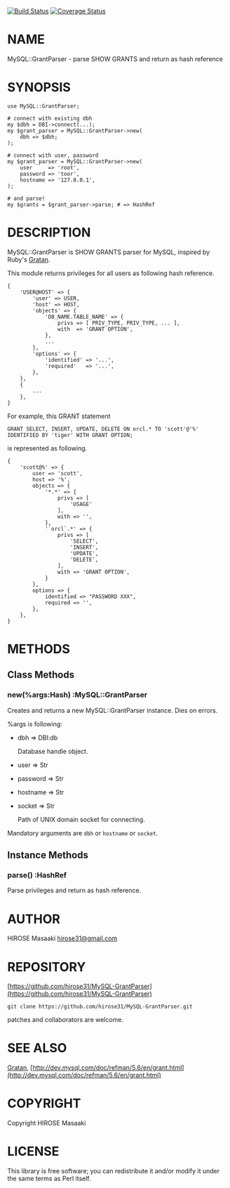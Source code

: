 <div>
    <a href="https://travis-ci.org/hirose31/MySQL-GrantParser"><img src="https://travis-ci.org/hirose31/MySQL-GrantParser.png?branch=master" alt="Build Status" /></a>
    <a href="https://coveralls.io/r/hirose31/MySQL-GrantParser?branch=master"><img src="https://coveralls.io/repos/hirose31/MySQL-GrantParser/badge.png?branch=master" alt="Coverage Status" /></a>
</div>

# NAME

MySQL::GrantParser - parse SHOW GRANTS and return as hash reference

# SYNOPSIS

    use MySQL::GrantParser;
    
    # connect with existing dbh
    my $dbh = DBI->connect(...);
    my $grant_parser = MySQL::GrantParser->new(
        dbh => $dbh;
    );
    
    # connect with user, password
    my $grant_parser = MySQL::GrantParser->new(
        user     => 'root',
        password => 'toor',
        hostname => '127.0.0.1',
    );
    
    # and parse!
    my $grants = $grant_parser->parse; # => HashRef

# DESCRIPTION

MySQL::GrantParser is SHOW GRANTS parser for MySQL, inspired by Ruby's [Gratan](http://gratan.codenize.tools/).

This module returns privileges for all users as following hash reference.

    {
        'USER@HOST' => {
            'user' => USER,
            'host' => HOST,
            'objects' => {
                'DB_NAME.TABLE_NAME' => {
                    privs => [ PRIV_TYPE, PRIV_TYPE, ... ],
                    with  => 'GRANT OPTION',
                },
                ...
            },
            'options' => {
                'identified' => '...',
                'required'   => '...',
            },
        },
        {
            ...
        },
    }

For example, this GRANT statement

    GRANT SELECT, INSERT, UPDATE, DELETE ON orcl.* TO 'scott'@'%' IDENTIFIED BY 'tiger' WITH GRANT OPTION;

is represented as following.

    {
        'scott@%' => {
            user => 'scott',
            host => '%',
            objects => {
                '*.*' => {
                    privs => [
                        'USAGE'
                    ],
                    with => '',
                },
                '`orcl`.*' => {
                    privs => [
                        'SELECT',
                        'INSERT',
                        'UPDATE',
                        'DELETE',
                    ],
                    with => 'GRANT OPTION',
                }
            },
            options => {
                identified => "PASSWORD XXX",
                required => '',
            },
        },
    }

# METHODS

## Class Methods

### **new**(%args:Hash) :MySQL::GrantParser

Creates and returns a new MySQL::GrantParser instance. Dies on errors.

%args is following:

- dbh => DBI:db

    Database handle object.

- user => Str
- password => Str
- hostname => Str
- socket => Str

    Path of UNIX domain socket for connecting.

Mandatory arguments are `dbh` or `hostname` or `socket`.

## Instance Methods

### **parse**() :HashRef

Parse privileges and return as hash reference.

# AUTHOR

HIROSE Masaaki <hirose31@gmail.com>

# REPOSITORY

[https://github.com/hirose31/MySQL-GrantParser](https://github.com/hirose31/MySQL-GrantParser)

    git clone https://github.com/hirose31/MySQL-GrantParser.git

patches and collaborators are welcome.

# SEE ALSO

[Gratan](http://gratan.codenize.tools/),
[http://dev.mysql.com/doc/refman/5.6/en/grant.html](http://dev.mysql.com/doc/refman/5.6/en/grant.html)

# COPYRIGHT

Copyright HIROSE Masaaki

# LICENSE

This library is free software; you can redistribute it and/or modify
it under the same terms as Perl itself.
